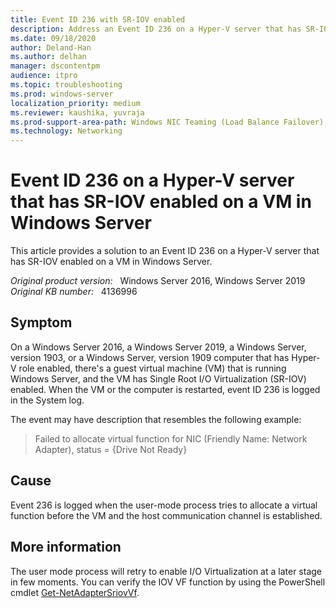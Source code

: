 ```yaml
---
title: Event ID 236 with SR-IOV enabled
description: Address an Event ID 236 on a Hyper-V server that has SR-IOV enabled on a VM in Windows Server.
ms.date: 09/18/2020
author: Deland-Han 
ms.author: delhan
manager: dscontentpm
audience: itpro
ms.topic: troubleshooting
ms.prod: windows-server
localization_priority: medium
ms.reviewer: kaushika, yuvraja
ms.prod-support-area-path: Windows NIC Teaming (Load Balance Failover)
ms.technology: Networking
---
```

# Event ID 236 on a Hyper-V server that has SR-IOV enabled on a VM in Windows Server

This article provides a solution to an Event ID 236 on a Hyper-V server that has SR-IOV enabled on a VM in Windows Server.

_Original product version:_ &nbsp; Windows Server 2016, Windows Server 2019  
_Original KB number:_ &nbsp; 4136996

## Symptom

On a Windows Server 2016, a Windows Server 2019, a Windows Server, version 1903, or a Windows Server, version 1909 computer that has Hyper-V role enabled, there's a guest virtual machine (VM) that is running Windows Server, and the VM has Single Root I/O Virtualization (SR-IOV) enabled. When the VM or the computer is restarted, event ID 236 is logged in the System log.

The event may have description that resembles the following example:

> Failed to allocate virtual function for NIC (Friendly Name: Network Adapter), status = {Drive Not Ready}

## Cause

Event 236 is logged when the user-mode process tries to allocate a virtual function before the VM and the host communication channel is established.

## More information

The user mode process will retry to enable I/O Virtualization at a later stage in few moments. You can verify the IOV VF function by using the PowerShell cmdlet [Get-NetAdapterSriovVf](https://docs.microsoft.com/powershell/module/netadapter/get-netadaptersriovvf?view=win10-ps&preserve-view=true).

